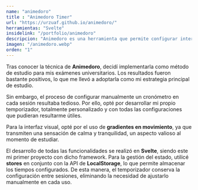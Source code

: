 ```yaml
---
name: "animedoro"
title : "Animedoro Timer"
url: "https://urzuaf.github.io/animedoro/"
herramientas: "Svelte"
insidelink: "/portfolio/animedoro"
descripcion: "Animedoro es una herramienta que permite configurar intervalos de estudio y descanso, buscando aplicar una variación del conocido método pomodoro"
imagen: "/animedoro.webp"
orden: "1"
---
```

Tras conocer la técnica de **Animedoro**, decidí implementarla como método de estudio para mis exámenes universitarios. Los resultados fueron bastante positivos, lo que me llevó a adoptarla como mi estrategia principal de estudio.

Sin embargo, el proceso de configurar manualmente un cronómetro en cada sesión resultaba tedioso. Por ello, opté por desarrollar mi propio temporizador, totalmente personalizado y con todas las configuraciones que pudieran resultarme útiles.  

Para la interfaz visual, opté por el uso de **gradientes en movimiento**, ya que transmiten una sensación de calma y tranquilidad, un aspecto valioso al momento de estudiar.  

El desarrollo de todas las funcionalidades se realizó en **Svelte**, siendo este mi primer proyecto con dicho framework. Para la gestión del estado, utilicé **stores** en conjunto con la API de **LocalStorage**, lo que permite almacenar los tiempos configurados. De esta manera, el temporizador conserva la configuración entre sesiones, eliminando la necesidad de ajustarlo manualmente en cada uso.  
